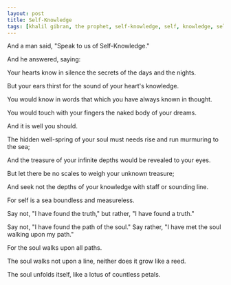```yaml
---
layout: post
title: Self-Knowledge
tags: [khalil gibran, the prophet, self-knowledge, self, knowledge, self knowledge, poetry]
---
```


And a man said, "Speak to us of Self-Knowledge."

And he answered, saying:

Your hearts know in silence the secrets of the days and the nights.

But your ears thirst for the sound of your heart's knowledge.

You would know in words that which you have always known in thought.

You would touch with your fingers the naked body of your dreams.

And it is well you should.

The hidden well-spring of your soul must needs rise and run murmuring to the sea;

And the treasure of your infinite depths would be revealed to your eyes.

But let there be no scales to weigh your unknown treasure;

And seek not the depths of your knowledge with staff or sounding line.

For self is a sea boundless and measureless.

Say not, "I have found the truth," but rather, "I have found a truth."

Say not, "I have found the path of the soul." Say rather, "I have met the soul walking upon my path."

For the soul walks upon all paths.

The soul walks not upon a line, neither does it grow like a reed.

The soul unfolds itself, like a lotus of countless petals.

